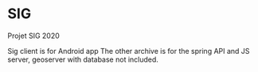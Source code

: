 # SIG
Projet SIG 2020

Sig client is for Android app
The other archive is for the spring API and JS server, geoserver with database not included.
